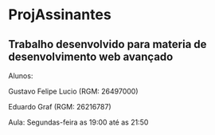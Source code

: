 # ProjAssinantes

## Trabalho desenvolvido para materia de desenvolvimento web avançado

Alunos: 

Gustavo Felipe Lucio (RGM: 26497000)

Eduardo Graf (RGM: 26216787)




Aula: Segundas-feira as 19:00 até as 21:50
